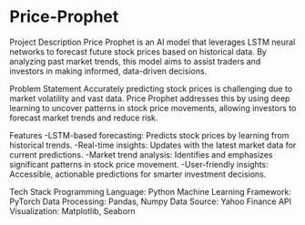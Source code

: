 # Price-Prophet

Project Description
Price Prophet is an AI model that leverages LSTM neural networks to forecast future stock prices based on historical data. By analyzing past market trends, this model aims to assist traders and investors in making informed, data-driven decisions.

Problem Statement
Accurately predicting stock prices is challenging due to market volatility and vast data. Price Prophet addresses this by using deep learning to uncover patterns in stock price movements, allowing investors to forecast market trends and reduce risk.

Features
-LSTM-based forecasting: Predicts stock prices by learning from historical trends.
-Real-time insights: Updates with the latest market data for current predictions.
-Market trend analysis: Identifies and emphasizes significant patterns in stock price movement.
-User-friendly insights: Accessible, actionable predictions for smarter investment decisions.

Tech Stack
Programming Language: Python
Machine Learning Framework: PyTorch
Data Processing: Pandas, Numpy
Data Source: Yahoo Finance API
Visualization: Matplotlib, Seaborn
